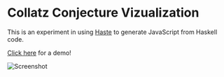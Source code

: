 # Collatz Conjecture Vizualization

This is an experiment in using
[Haste](https://github.com/valderman/haste-compiler) to generate JavaScript
from Haskell code.

[Click here](http://dmcardle.github.io/collatz_haskell_js/) for a demo!

![Screenshot](https://raw.github.com/dmcardle/collatz_haskell_js/gh-pages/doc/img/screenshot.png "Screenshot of Plot")
